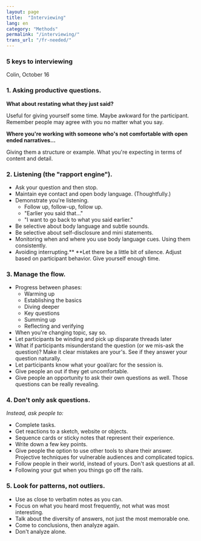 ```yaml
---
layout: page
title:  "Interviewing"
lang: en
category: "Methods"
permalink: "/interviewing/"
trans_url: "/fr-needed/"
---
```



### 5 keys to interviewing

Colin, October 16


### 1. Asking productive questions.

**What about restating what they just said?**

Useful for giving yourself some time. Maybe awkward for the participant. Remember people may agree with you no matter what you say.

**Where you're working with someone who's not comfortable with open ended narratives…**

Giving them a structure or example. What you're expecting in terms of content and detail. 


### 2. Listening (the "rapport engine").



*   Ask your question and then stop.
*   Maintain eye contact and open body language. (Thoughtfully.)
*   Demonstrate you're listening.
    *   Follow up, follow-up, follow up.
    *   "Earlier you said that…"
    *   "I want to go back to what you said earlier."
*   Be selective about body language and subtle sounds.
*   Be selective about self-disclosure and mini statements.
*   Monitoring when and where you use body language cues. Using them consistently.
*   Avoiding interrupting.** **Let there be a little bit of silence. Adjust based on participant behavior. Give yourself enough time. 


### 3. Manage the flow.



*   Progress between phases:
    *   Warming up
    *   Establishing the basics
    *   Diving deeper
    *   Key questions
    *   Summing up
    *   Reflecting and verifying
*   When you're changing topic, say so.
*   Let participants be winding and pick up disparate threads later
*   What if participants misunderstand the question (or we mis-ask the question)? Make it clear mistakes are your's. See if they answer your question naturally.
*   Let participants know what your goal/arc for the session is.
*   Give people an out if they get uncomfortable.
*   Give people an opportunity to ask their own questions as well. Those questions can be really revealing.


### 4. Don't only ask questions.

_Instead, ask people to:_



*   Complete tasks.
*   Get reactions to a sketch, website or objects.
*   Sequence cards or sticky notes that represent their experience.
*   Write down a few key points.
*   Give people the option to use other tools to share their answer. Projective techniques for vulnerable audiences and complicated topics.
*   Follow people in their world, instead of yours. Don't ask questions at all.
*   Following your gut when you things go off the rails. 


### 5. Look for patterns, not outliers.



*   Use as close to verbatim notes as you can.
*   Focus on what you heard most frequently, not what was most interesting.
*   Talk about the diversity of answers, not just the most memorable one.
*   Come to conclusions, then analyze again.
*   Don't analyze alone.


